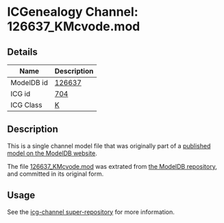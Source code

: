 # ICGenealogy Channel: 126637\_KMcvode.mod

## Details

Name | Description
---- | -----------
ModelDB id | [126637](http://senselab.med.yale.edu/ModelDB/ShowModel.cshtml?model=126637)
ICG id | [704](http://icg.neurotheory.ox.ac.uk/channels/1/704)
ICG Class | [K](http://icg.neurotheory.ox.ac.uk/channels/1)

## Description

This is a single channel model file that was originally part of a [published model on the ModelDB website](http://senselab.med.yale.edu/mModelDB/ShowModel.cshtml?model=126637).

The file [126637\_KMcvode.mod](126637_KMcvode.mod) was extrated from [the ModelDB repository](http://senselab.med.yale.edu/ModelDB/ShowModel.cshtml?model=126637), and committed in its original form.

## Usage

See the [icg-channel super-repository](https://github.com/icgenealogy/icg-channels) for more information.